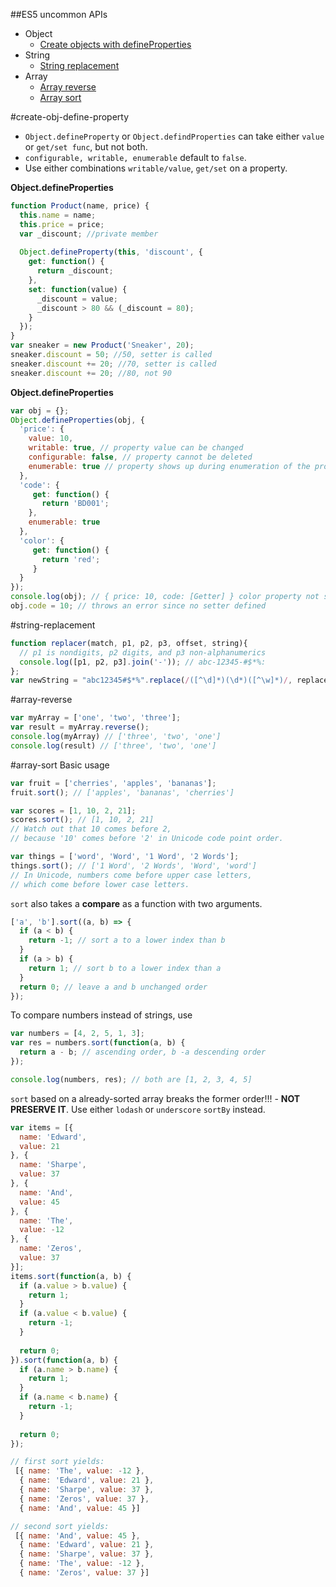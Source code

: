 ##ES5 uncommon APIs

* Object
  * [Create objects with defineProperties](#create-obj-define-property)
* String
  * [String replacement](#string-replacement)
* Array
  * [Array reverse](#array-reverse)
  * [Array sort](#array-sort)

#create-obj-define-property
 * `Object.defineProperty` or `Object.defindProperties` can take either `value` or `get/set func`, but not both.
 * `configurable, writable, enumerable` default to `false`.
 * Use either combinations `writable/value`, `get/set` on a property.

**Object.defineProperties**
```javascript
function Product(name, price) {
  this.name = name;
  this.price = price;
  var _discount; //private member
  
  Object.defineProperty(this, 'discount', {
    get: function() {
      return _discount;
    },
    set: function(value) {
      _discount = value;
      _discount > 80 && (_discount = 80);
    }
  });
}
var sneaker = new Product('Sneaker', 20);
sneaker.discount = 50; //50, setter is called
sneaker.discount += 20; //70, setter is called
sneaker.discount += 20; //80, not 90
```
**Object.defineProperties**
```javascript
var obj = {};
Object.defineProperties(obj, {
  'price': {
    value: 10,
    writable: true, // property value can be changed
    configurable: false, // property cannot be deleted
    enumerable: true // property shows up during enumeration of the properties like 
  },
  'code': {
     get: function() {
       return 'BD001';
    },
    enumerable: true
  },
  'color': {
     get: function() {
       return 'red';
     }  
  }
});
console.log(obj); // { price: 10, code: [Getter] } color property not show up since it is not enumerable
obj.code = 10; // throws an error since no setter defined
```

#string-replacement
```javascript
function replacer(match, p1, p2, p3, offset, string){
  // p1 is nondigits, p2 digits, and p3 non-alphanumerics
  console.log([p1, p2, p3].join('-')); // abc-12345-#$*%:
};
var newString = "abc12345#$*%".replace(/([^\d]*)(\d*)([^\w]*)/, replacer);
```

#array-reverse
```javascript
var myArray = ['one', 'two', 'three'];
var result = myArray.reverse(); 
console.log(myArray) // ['three', 'two', 'one']
console.log(result) // ['three', 'two', 'one']
```

#array-sort
Basic usage
```javascript
var fruit = ['cherries', 'apples', 'bananas'];
fruit.sort(); // ['apples', 'bananas', 'cherries']

var scores = [1, 10, 2, 21]; 
scores.sort(); // [1, 10, 2, 21]
// Watch out that 10 comes before 2,
// because '10' comes before '2' in Unicode code point order.

var things = ['word', 'Word', '1 Word', '2 Words'];
things.sort(); // ['1 Word', '2 Words', 'Word', 'word']
// In Unicode, numbers come before upper case letters,
// which come before lower case letters.
```
`sort` also takes a **compare** as a function with two arguments.
```javascript
['a', 'b'].sort((a, b) => {
  if (a < b) {
    return -1; // sort a to a lower index than b
  }
  if (a > b) {
    return 1; // sort b to a lower index than a
  }
  return 0; // leave a and b unchanged order
});
```
To compare numbers instead of strings, use
```javascript
var numbers = [4, 2, 5, 1, 3];
var res = numbers.sort(function(a, b) {
  return a - b; // ascending order, b -a descending order
});

console.log(numbers, res); // both are [1, 2, 3, 4, 5]
```
`sort` based on a already-sorted array breaks the former order!!! - **NOT PRESERVE IT**. Use either `lodash` or `underscore`
`sortBy` instead.
``` javascript
var items = [{
  name: 'Edward',
  value: 21
}, {
  name: 'Sharpe',
  value: 37
}, {
  name: 'And',
  value: 45
}, {
  name: 'The',
  value: -12
}, {
  name: 'Zeros',
  value: 37
}];
items.sort(function(a, b) {
  if (a.value > b.value) {
    return 1;
  }
  if (a.value < b.value) {
    return -1;
  }
  
  return 0;
}).sort(function(a, b) {
  if (a.name > b.name) {
    return 1;
  }
  if (a.name < b.name) {
    return -1;
  }
  
  return 0;
});

// first sort yields: 
 [{ name: 'The', value: -12 },
  { name: 'Edward', value: 21 },
  { name: 'Sharpe', value: 37 },
  { name: 'Zeros', value: 37 },
  { name: 'And', value: 45 }]

// second sort yields:
 [{ name: 'And', value: 45 },
  { name: 'Edward', value: 21 },
  { name: 'Sharpe', value: 37 },
  { name: 'The', value: -12 },
  { name: 'Zeros', value: 37 }]
```






